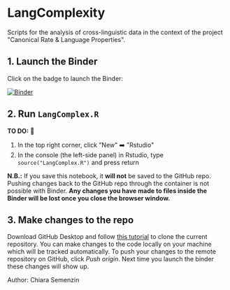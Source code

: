 # LangComplexity

Scripts for the analysis of cross-linguistic data in the context of the project "Canonical Rate & Language Properties".

## 1. Launch the Binder

Click on the badge to launch the Binder:

[![Binder](https://mybinder.org/badge_logo.svg)](https://mybinder.org/v2/gh/psilonpneuma/LangComplexity/master)

## 2. Run `LangComplex.R`

**TO DO:** :vertical_traffic_light:

1. In the top right corner, click "New" :arrow_right: "Rstudio"
2. In the console (the left-side panel) in Rstudio, type `source("LangComplex.R")` and press return

**N.B.:** If you save this notebook, it **will not** be saved to the GitHub repo.
Pushing changes back to the GitHub repo through the container is not possible with Binder.
**Any changes you have made to files inside the Binder will be lost once you close the browser window.**

## 3. Make changes to the repo

Download GitHub Desktop and follow [this tutorial](https://docs.github.com/en/desktop/contributing-and-collaborating-using-github-desktop/cloning-a-repository-from-github-to-github-desktop) to clone the current repository. 
You can make changes to the code locally on your machine which will be tracked automatically. To push your changes to the remote repository on GitHub, click *Push origin*.
Next time you launch the binder these changes will show up.



Author: Chiara Semenzin

